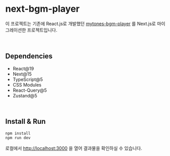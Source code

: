 # next-bgm-player
이 프로젝트는 기존에 React.js로 개발했던 [mytones-bgm-player](https://github.com/zzznly/mytones-bgm-player) 를 Next.js로 마이그레이션한 프로젝트입니다.

<br/>

## Dependencies

- React@19
- Next@15
- TypeScript@5
- CSS Modules
- React-Query@5
- Zustand@5

<br/>

## Install & Run

```bash
npm install
npm run dev
```

로컬에서 [http://localhost:3000](http://localhost:3000) 을 열어 결과물을 확인하실 수 있습니다.
